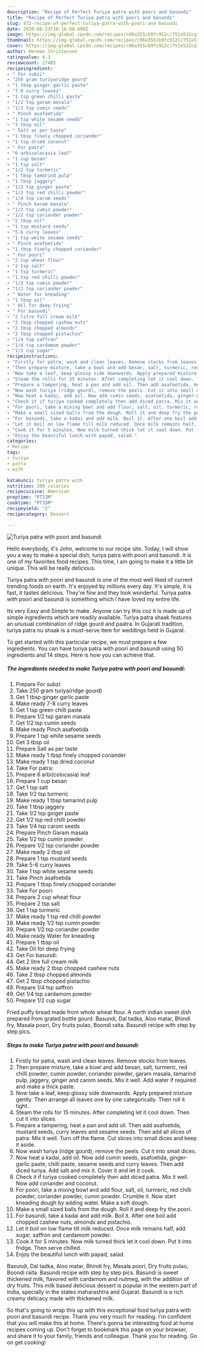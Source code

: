 ```yaml
---
description: "Recipe of Perfect Turiya patra with poori and basundi"
title: "Recipe of Perfect Turiya patra with poori and basundi"
slug: 472-recipe-of-perfect-turiya-patra-with-poori-and-basundi
date: 2020-09-23T10:16:00.698Z
image: https://img-global.cpcdn.com/recipes/c06a355cb9fc912c/751x532cq70/turiya-patra-with-poori-and-basundi-recipe-main-photo.jpg
thumbnail: https://img-global.cpcdn.com/recipes/c06a355cb9fc912c/751x532cq70/turiya-patra-with-poori-and-basundi-recipe-main-photo.jpg
cover: https://img-global.cpcdn.com/recipes/c06a355cb9fc912c/751x532cq70/turiya-patra-with-poori-and-basundi-recipe-main-photo.jpg
author: Herman Christensen
ratingvalue: 4.3
reviewcount: 27485
recipeingredient:
- " For subzi"
- "250 gram turiyaridge gourd"
- "1 tbsp ginger garlic paste"
- "7-8 curry leaves"
- "1 tsp green chilli paste"
- "1/2 tsp garam masala"
- "1/2 tsp cumin seeds"
- " Pinch asafoetida"
- "1 tsp white sesame seeds"
- "3 tbsp oil"
- " Salt as per taste"
- "1 tbsp finely chopped coriander"
- "1 tsp dried coconut"
- " For patra"
- "6 arbicolocasia leaf"
- "1 cup besan"
- "1 tsp salt"
- "1/2 tsp turmeric"
- "1 tbsp tamarind pulp"
- "1 tbsp jaggery"
- "1/2 tsp ginger paste"
- "1/2 tsp red chilli powder"
- "1/4 tsp carom seeds"
- " Pinch Garam masala"
- "1/2 tsp cumin powder"
- "1/2 tsp coriander powder"
- "2 tbsp oil"
- "1 tsp mustard seeds"
- "5-6 curry leaves"
- "1 tsp white sesame seeds"
- " Pinch asafoetida"
- "1 tbsp finely chopped coriander"
- " For poori"
- "2 cup wheat flour"
- "2 tsp salt"
- "1 tsp turmeric"
- "1 tsp red chilli powder"
- "1/2 tsp cumin powder"
- "1/2 tsp coriander powder"
- " Water for kneading"
- "1 tbsp oil"
- " Oil for deep frying"
- " For basundi"
- "2 litre full cream milk"
- "2 tbsp chopped cashew nuts"
- "2 tbsp chopped almonds"
- "2 tbsp chopped pistachio"
- "1/4 tsp saffron"
- "1/4 tsp cardamom powder"
- "1/2 cup sugar"
recipeinstructions:
- "Firstly for patra, wash and clean leaves. Remove stocks from leaves."
- "Then prepare mixture, take a bowl and add besan, salt, turmeric, red chilli powder, cumin powder, coriander powder, garam masala, tamarind pulp, jaggery, ginger and carom seeds. Mix it well. Add water if required and make a thick paste."
- "Now take a leaf, keep glossy side downwards. Apply prepared mixture gently. Then arrange all leaves one by one categorically. Then roll it tight."
- "Steam the rolls for 15 minutes. After completing let it cool down. Then cut it into slices."
- "Prepare a tampering, heat a pan and add oil. Then add asafoetida, mustard seeds, curry leaves and sesame seeds. Then add all slices of patra. Mix it well. Turn off the flame. Cut slices into small dices and keep it aside."
- "Now wash turiya (ridge gourd), remove the peels. Cut it into small dices."
- "Now heat a kadai, add oil. Now add cumin seeds, asafoetida, ginger-garlic paste, chilli paste, sesame seeds and curry leaves. Then add diced turiya. Add salt and mix it. Cover it and let it cook."
- "Check it if turiya cooked completely then add diced patra. Mix it well. Now add coriander and coconut."
- "For poori, take a mixing bowl and add flour, salt, oil, turmeric, red chilli powder, coriander powder, cumin powder. Crumble it. Now start kneading dough by adding water. Make a soft dough."
- "Make a small sized balls from the dough. Roll it and deep fry the poori."
- "For basundi, take a kadai and add milk. Boil it. After one boil add chopped cashew nuts, almonds and pistachio."
- "Let it boil on low flame till milk reduced. Once milk remains half, add sugar, saffron and cardamom powder."
- "Cook it for 5 minutes. Now milk turned thick let it cool down. Put it into fridge. Then serve chilled."
- "Enjoy the beautiful lunch with papad, salad."
categories:
- Recipe
tags:
- turiya
- patra
- with

katakunci: turiya patra with 
nutrition: 209 calories
recipecuisine: American
preptime: "PT13M"
cooktime: "PT35M"
recipeyield: "2"
recipecategory: Dessert

---
```



![Turiya patra with poori and basundi](https://img-global.cpcdn.com/recipes/c06a355cb9fc912c/751x532cq70/turiya-patra-with-poori-and-basundi-recipe-main-photo.jpg)

Hello everybody, it's John, welcome to our recipe site. Today, I will show you a way to make a special dish, turiya patra with poori and basundi. It is one of my favorites food recipes. This time, I am going to make it a little bit unique. This will be really delicious.

Turiya patra with poori and basundi is one of the most well liked of current trending foods on earth. It's enjoyed by millions every day. It's simple, it is fast, it tastes delicious. They're fine and they look wonderful. Turiya patra with poori and basundi is something which I have loved my entire life.

Its very Easy and Simple to make. Anyone can try this coz it is made up of simple ingredients which are readily available. Turiya patra shaak features an unusual combination of ridge gourd and paatra. In Gujarati tradition, turiya patra nu shaak is a must-serve item for weddings held in Gujarat.


To get started with this particular recipe, we must prepare a few ingredients. You can have turiya patra with poori and basundi using 50 ingredients and 14 steps. Here is how you can achieve that.

<!--inarticleads1-->

##### The ingredients needed to make Turiya patra with poori and basundi:

1. Prepare  For subzi:
1. Take 250 gram turiya(ridge gourd)
1. Get 1 tbsp ginger garlic paste
1. Make ready 7-8 curry leaves
1. Get 1 tsp green chilli paste
1. Prepare 1/2 tsp garam masala
1. Get 1/2 tsp cumin seeds
1. Make ready  Pinch asafoetida
1. Prepare 1 tsp white sesame seeds
1. Get 3 tbsp oil
1. Prepare  Salt as per taste
1. Make ready 1 tbsp finely chopped coriander
1. Make ready 1 tsp dried coconut
1. Take  For patra:
1. Prepare 6 arbi(colocasia) leaf
1. Prepare 1 cup besan
1. Get 1 tsp salt
1. Take 1/2 tsp turmeric
1. Make ready 1 tbsp tamarind pulp
1. Take 1 tbsp jaggery
1. Take 1/2 tsp ginger paste
1. Get 1/2 tsp red chilli powder
1. Take 1/4 tsp carom seeds
1. Prepare  Pinch Garam masala
1. Take 1/2 tsp cumin powder
1. Prepare 1/2 tsp coriander powder
1. Make ready 2 tbsp oil
1. Prepare 1 tsp mustard seeds
1. Take 5-6 curry leaves
1. Take 1 tsp white sesame seeds
1. Take  Pinch asafoetida
1. Prepare 1 tbsp finely chopped coriander
1. Take  For poori:
1. Prepare 2 cup wheat flour
1. Prepare 2 tsp salt
1. Get 1 tsp turmeric
1. Make ready 1 tsp red chilli powder
1. Make ready 1/2 tsp cumin powder
1. Prepare 1/2 tsp coriander powder
1. Make ready  Water for kneading
1. Prepare 1 tbsp oil
1. Take  Oil for deep frying
1. Get  For basundi:
1. Get 2 litre full cream milk
1. Make ready 2 tbsp chopped cashew nuts
1. Take 2 tbsp chopped almonds
1. Get 2 tbsp chopped pistachio
1. Prepare 1/4 tsp saffron
1. Get 1/4 tsp cardamom powder
1. Prepare 1/2 cup sugar


Fried puffy bread made from whole wheat flour. A north indian sweet dish prepared from grated bottle gourd. Basundi, Dal tadka, Aloo matar, Bhindi fry, Masala poori, Dry fruits pulao, Boondi raita. Basundi recipe with step by step pics. 

<!--inarticleads2-->

##### Steps to make Turiya patra with poori and basundi:

1. Firstly for patra, wash and clean leaves. Remove stocks from leaves.
1. Then prepare mixture, take a bowl and add besan, salt, turmeric, red chilli powder, cumin powder, coriander powder, garam masala, tamarind pulp, jaggery, ginger and carom seeds. Mix it well. Add water if required and make a thick paste.
1. Now take a leaf, keep glossy side downwards. Apply prepared mixture gently. Then arrange all leaves one by one categorically. Then roll it tight.
1. Steam the rolls for 15 minutes. After completing let it cool down. Then cut it into slices.
1. Prepare a tampering, heat a pan and add oil. Then add asafoetida, mustard seeds, curry leaves and sesame seeds. Then add all slices of patra. Mix it well. Turn off the flame. Cut slices into small dices and keep it aside.
1. Now wash turiya (ridge gourd), remove the peels. Cut it into small dices.
1. Now heat a kadai, add oil. Now add cumin seeds, asafoetida, ginger-garlic paste, chilli paste, sesame seeds and curry leaves. Then add diced turiya. Add salt and mix it. Cover it and let it cook.
1. Check it if turiya cooked completely then add diced patra. Mix it well. Now add coriander and coconut.
1. For poori, take a mixing bowl and add flour, salt, oil, turmeric, red chilli powder, coriander powder, cumin powder. Crumble it. Now start kneading dough by adding water. Make a soft dough.
1. Make a small sized balls from the dough. Roll it and deep fry the poori.
1. For basundi, take a kadai and add milk. Boil it. After one boil add chopped cashew nuts, almonds and pistachio.
1. Let it boil on low flame till milk reduced. Once milk remains half, add sugar, saffron and cardamom powder.
1. Cook it for 5 minutes. Now milk turned thick let it cool down. Put it into fridge. Then serve chilled.
1. Enjoy the beautiful lunch with papad, salad.


Basundi, Dal tadka, Aloo matar, Bhindi fry, Masala poori, Dry fruits pulao, Boondi raita. Basundi recipe with step by step pics. Basundi is sweet thickened milk, flavored with cardamom and nutmeg, with the addition of dry fruits. This milk based delicious dessert is popular in the western part of India, specially in the states maharashtra and Gujarat. Basundi is a rich creamy delicacy made with thickened milk. 

So that's going to wrap this up with this exceptional food turiya patra with poori and basundi recipe. Thank you very much for reading. I'm confident that you will make this at home. There's gonna be interesting food at home recipes coming up. Don't forget to bookmark this page on your browser, and share it to your family, friends and colleague. Thank you for reading. Go on get cooking!
